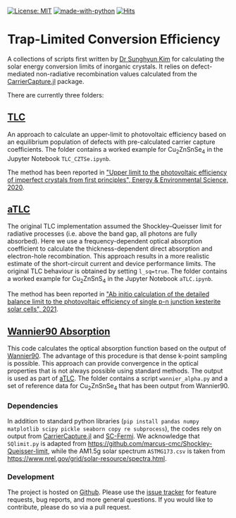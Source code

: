[![License: MIT](https://img.shields.io/badge/License-MIT-yellow.svg)](https://opensource.org/licenses/MIT)
[![made-with-python](https://img.shields.io/badge/Made%20with-Python-1f425f.svg)](https://www.python.org/)
[![Hits](https://hits.seeyoufarm.com/api/count/incr/badge.svg?url=https%3A%2F%2Fgithub.com%2FWMD-group%2FTrapLimitedConversion&count_bg=%2379C83D&title_bg=%23555555&icon=&icon_color=%23E7E7E7&title=hits&edge_flat=false)](https://hits.seeyoufarm.com)

# Trap-Limited Conversion Efficiency

A collections of scripts first written by [Dr Sunghyun Kim](https://frssp.github.io) for calculating the solar energy conversion limits of inorganic crystals. It relies on defect-mediated non-radiative recombination values calculated from the [CarrierCapture.jl](https://github.com/WMD-group/CarrierCapture.jl) package. 

There are currently three folders:

## [TLC](tlc)

An approach to calculate an upper-limit to photovoltaic efficiency based on an equilibrium population of defects with pre-calculated carrier capture coefficients. The folder contains a worked example for Cu<sub>2</sub>ZnSnSe<sub>4</sub> in the Jupyter Notebook `TLC_CZTSe.ipynb`.

The method has been reported in ["Upper limit to the photovoltaic efficiency of imperfect crystals from first principles", Energy & Environmental Science, 2020](https://pubs.rsc.org/en/content/articlelanding/2020/ee/d0ee00291g).

## [aTLC](atlc)

The original TLC implementation assumed the Shockley–Queisser limit for radiative processes (i.e. above the band gap, all photons are fully absorbed). Here we use a frequency-dependent optical absorption coefficient to calculate the thickness-dependent direct absorption and electron-hole recombination. This approach results in a more realistic estimate of the short-circuit current and device performance limits. The original TLC behaviour is obtained by setting `l_sq=true`. The folder contains a worked example for Cu<sub>2</sub>ZnSnS<sub>4</sub>  in the Jupyter Notebook `aTLC.ipynb`.

The method has been reported in ["Ab initio calculation of the detailed balance limit to the photovoltaic efficiency of single p-n junction kesterite solar cells", 2021]().

## [Wannier90 Absorption](wannier90-absorption)

This code calculates the optical absorption function based on the output of [Wannier90](http://www.wannier.org). The advantage of this procedure is that dense k-point sampling is possible. This approach can provide convergence in the optical properties that is not always possible using standard methods. The output is used as part of [aTLC](atlc). The folder contains a script `wannier_alpha.py` and a set of reference data for Cu<sub>2</sub>ZnSnSe<sub>4</sub> that has been output from Wannier90.  

### Dependencies 

In addition to standard python libraries (`pip install pandas numpy matplotlib scipy pickle seaborn copy re subprocess`), the codes rely on output from [CarrierCapture.jl](https://github.com/WMD-group/CarrierCapture.jl) and [SC-Fermi](https://github.com/jbuckeridge/sc-fermi). We acknowledge that `SQlimit.py` is adapted from https://github.com/marcus-cmc/Shockley-Queisser-limit, while the AM1.5g solar spectrum `ASTMG173.csv` is taken from https://www.nrel.gov/grid/solar-resource/spectra.html. 

### Development

The project is hosted on [Github](https://github.com/WMD-group/traplimitedconversion). Please use the [issue tracker](https://github.com/WMD-group/carriercapture/issues/) for feature requests, bug reports, and more general questions. If you would like to contribute, please do so via a pull request.




